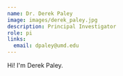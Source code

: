 ```yaml
---
name: Dr. Derek Paley
image: images/derek_paley.jpg
description: Principal Investigator
role: pi
links:
  email: dpaley@umd.edu
---
```


Hi! I'm Derek Paley.
